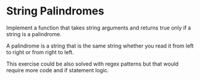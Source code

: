 # String Palindromes
Implement a function that takes string arguments and returns true only if a string is a palindrome.

A palindrome is a string that is the same string whether you read it from left to right or from right to left.

This exercise could be also solved with regex patterns but that would require more code and if statement logic.

